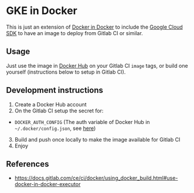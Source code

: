 # GKE in Docker

This is just an extension of [Docker in Docker](https://hub.docker.com/_/docker) to include
 the [Google Cloud SDK](https://github.com/GoogleCloudPlatform/cloud-sdk-docker/) to have
 an image to deploy from Gitlab CI or similar.

## Usage

Just use the image in [Docker Hub](https://hub.docker.com/r/nbatalha/kube-on-docker/) 
on your Gitlab CI `image` tags, or build one yourself (instructions below to setup in Gitlab CI).

## Development instructions

1. Create a Docker Hub account
2. On the Gitlab CI setup the secret for:
  * `DOCKER_AUTH_CONFIG` (The auth variable of Docker Hub in `~/.docker/config.json`, see [here](https://gitlab.com/gitlab-org/gitlab-ci-multi-runner/blob/master/docs/configuration/advanced-configuration.md#using-a-private-container-registry))
3. Build and push once locally to make the image available for Gitlab CI
4. Enjoy

## References

* https://docs.gitlab.com/ce/ci/docker/using_docker_build.html#use-docker-in-docker-executor
